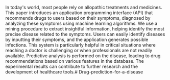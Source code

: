 In today's world, most people rely on allopathic treatments and medicines. This paper 
introduces an application programming interface (API) that recommends drugs to users based 
on their symptoms, diagnosed by analyzing these symptoms using machine learning
algorithms. We use a mining procedure to extract insightful information, helping identify the 
most precise disease related to the symptoms. Users can easily identify diseases by inputting 
their symptoms, and the application generates possible infections. This system is particularly 
helpful in critical situations where reaching a doctor is challenging or when professionals are 
not readily available. Predictive analysis is performed on the disease, leading to drug 
recommendations based on various features in the database. The experimental results can 
contribute to further research and the development of healthcare tools.# Drug-prediction-for-a-disease
